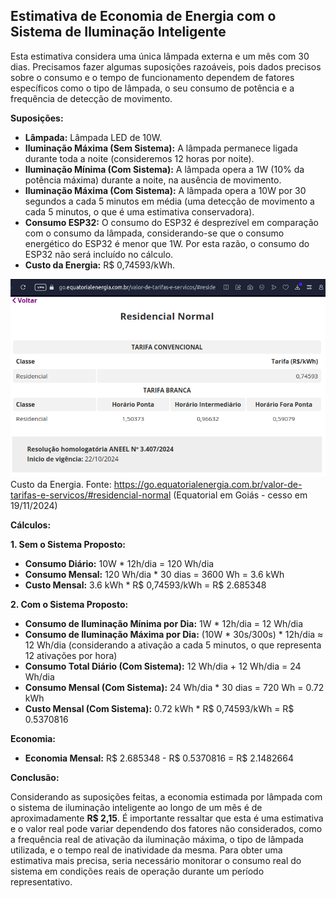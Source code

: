 ## Estimativa de Economia de Energia com o Sistema de Iluminação Inteligente

Esta estimativa considera uma única lâmpada externa e um mês com 30 dias.  Precisamos fazer algumas suposições razoáveis, pois dados precisos sobre o consumo e o tempo de funcionamento dependem de fatores específicos como o tipo de lâmpada, o seu consumo de potência e a frequência de detecção de movimento.

**Suposições:**

* **Lâmpada:**  Lâmpada LED de 10W.
* **Iluminação Máxima (Sem Sistema):** A lâmpada permanece ligada durante toda a noite (consideremos 12 horas por noite).
* **Iluminação Mínima (Com Sistema):**  A lâmpada opera a 1W (10% da potência máxima) durante a noite, na ausência de movimento.
* **Iluminação Máxima (Com Sistema):**  A lâmpada opera a 10W por 30 segundos a cada 5 minutos em média (uma detecção de movimento a cada 5 minutos, o que é uma estimativa conservadora).
* **Consumo ESP32:** O consumo do ESP32 é desprezível em comparação com o consumo da lâmpada, considerando-se que o consumo energético do ESP32 é menor que 1W. Por esta razão, o consumo do ESP32 não será incluído no cálculo.
* **Custo da Energia:** R$ 0,74593/kWh.

![Custo da Energia (acesso em 19/11/2024)](../../../assets/equatorial_cost_19_11_2024.png)
Custo da Energia. Fonte: <https://go.equatorialenergia.com.br/valor-de-tarifas-e-servicos/#residencial-normal> (Equatorial em Goiás - cesso em 19/11/2024)

**Cálculos:**

**1. Sem o Sistema Proposto:**

* **Consumo Diário:** 10W * 12h/dia = 120 Wh/dia
* **Consumo Mensal:** 120 Wh/dia * 30 dias = 3600 Wh = 3.6 kWh
* **Custo Mensal:** 3.6 kWh * R$ 0,74593/kWh = R$ 2.685348


**2. Com o Sistema Proposto:**

* **Consumo de Iluminação Mínima por Dia:** 1W * 12h/dia = 12 Wh/dia
* **Consumo de Iluminação Máxima por Dia:** (10W * 30s/300s) * 12h/dia ≈ 12 Wh/dia  (considerando a ativação a cada 5 minutos, o que representa 12 ativações por hora)
* **Consumo Total Diário (Com Sistema):** 12 Wh/dia + 12 Wh/dia = 24 Wh/dia
* **Consumo Mensal (Com Sistema):** 24 Wh/dia * 30 dias = 720 Wh = 0.72 kWh
* **Custo Mensal (Com Sistema):** 0.72 kWh * R$ 0,74593/kWh = R$ 0.5370816


**Economia:**

* **Economia Mensal:** R$ 2.685348 - R$ 0.5370816 = R$ 2.1482664

**Conclusão:**

Considerando as suposições feitas, a economia estimada por lâmpada com o sistema de iluminação inteligente ao longo de um mês é de aproximadamente **R$ 2,15**.  É importante ressaltar que esta é uma estimativa e o valor real pode variar dependendo dos fatores não considerados, como a frequência real de ativação da iluminação máxima, o tipo de lâmpada utilizada, e o tempo real de inatividade da mesma. Para obter uma estimativa mais precisa, seria necessário monitorar o consumo real do sistema em condições reais de operação durante um período representativo.


